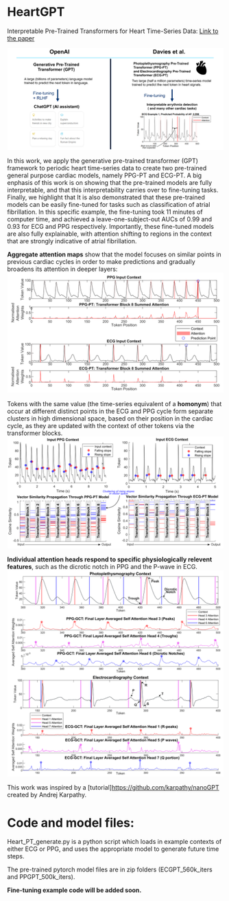 # HeartGPT
Interpretable Pre-Trained Transformers for Heart Time-Series Data: 
[Link to the paper](https://www.arxiv.org/abs/2407.20775)

![GPT_comparison](figures/Comparison_slide_cropped.png)

In this work,  we apply the generative pre-trained transformer (GPT) framework to periodic heart time-series data to create two pre-trained general purpose cardiac models, namely PPG-PT and ECG-PT. A big enphasis of this work is on showing that the pre-trained models are fully interpretable, and that this interpretability carries over to fine-tuning tasks.   Finally, we highlight that It is also demonstrated that these pre-trained models can be easily fine-tuned for tasks such as classification of atrial fibrillation. In this specific example, the fine-tuning took 11 minutes of computer time, and achieved a leave-one-subject-out AUCs of 0.99 and 0.93 for ECG and PPG respectively. Importantly, these fine-tuned models are also fully explainable, with attention shifting to regions in the context that are strongly indicative of atrial fibrillation.

**Aggregate attention maps** show that the model focuses on similar points in previous cardiac cycles in order to make predictions and gradually broadens its attention in deeper layers:
![Aggregate Attention](figures/aggregate_attention_edit.png)

Tokens with the same value (the time-series equivalent of a **homonym**) that occur at different distinct points in the ECG and PPG cycle form separate clusters in high dimensional space, based on their position in the cardiac cycle, as they are updated with the context of other tokens via the transformer blocks.
![Homonyms](figures/homonyms_vector_similarity.png)

**Individual attention heads respond to specific physiologically relevent features**, such as the dicrotic notch in PPG and the P-wave in ECG.
![individual_heads](figures/SA_individual_edit.png)


This work was inspired by a [tutorial]https://github.com/karpathy/nanoGPT created by Andrej Karpathy.

# Code and model files:
Heart_PT_generate.py is a python script which loads in example contexts of either ECG or PPG, and uses the appropriate model to generate future time steps.

The pre-trained pytorch model files are in zip folders (ECGPT_560k_iters and PPGPT_500k_iters).

**Fine-tuning example code will be added soon.**


